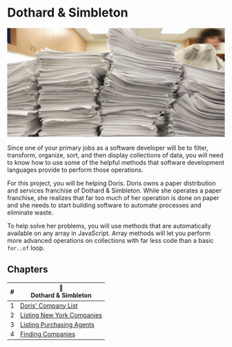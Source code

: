 # Dothard &amp; Simbleton

![dothard and simbleton](./chapters/images/dotard-simbleton.jpg)

Since one of your primary jobs as a software developer will be to filter, transform, organize, sort, and then display collections of data, you will need to know how to use some of the helpful methods that software development languages provide to perform those operations.

For this project, you will be helping Doris. Doris owns a paper distribution and services franchise of Dothard & Simbleton. While she operates a paper franchise, she realizes that far too much of her operation is done on paper and she needs to start building software to automate processes and eliminate waste.

To help solve her problems, you will use methods that are automatically available on any array in JavaScript. Array methods will let you perform more advanced operations on collections with far less code than a basic `for..of` loop.

## Chapters

| # |  📝 <br/> Dothard &amp; Simbleton |
|--|--|
| 1 | [Doris' Company List](./chapters/DS_INTRO.md) |
| 2 | [Listing New York Companies](./chapters/DS_FILTER.md) |
| 3 | [Listing Purchasing Agents](./chapters/DS_LISTING_AGENTS.md) |
| 4 | [Finding Companies](./chapters/DS_FIND_COMPANY.md) |
